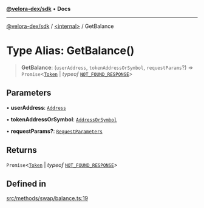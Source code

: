 [**@velora-dex/sdk**](../../README.md) • **Docs**

***

[@velora-dex/sdk](../../globals.md) / [\<internal\>](../README.md) / GetBalance

# Type Alias: GetBalance()

> **GetBalance**: (`userAddress`, `tokenAddressOrSymbol`, `requestParams`?) => `Promise`\<[`Token`](../../type-aliases/Token.md) \| *typeof* [`NOT_FOUND_RESPONSE`](../variables/NOT_FOUND_RESPONSE.md)\>

## Parameters

• **userAddress**: [`Address`](../../type-aliases/Address.md)

• **tokenAddressOrSymbol**: [`AddressOrSymbol`](../../type-aliases/AddressOrSymbol.md)

• **requestParams?**: [`RequestParameters`](RequestParameters.md)

## Returns

`Promise`\<[`Token`](../../type-aliases/Token.md) \| *typeof* [`NOT_FOUND_RESPONSE`](../variables/NOT_FOUND_RESPONSE.md)\>

## Defined in

[src/methods/swap/balance.ts:19](https://github.com/VeloraDEX/sdk/blob/feat/extend_delta_orders_filtering/src/methods/swap/balance.ts#L19)
